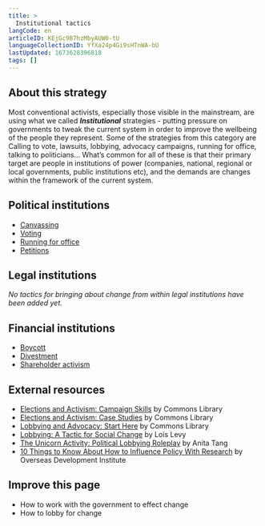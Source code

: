 ```yaml
---
title: >
  Institutional tactics
langCode: en
articleID: KEjGc9B7hzMbyAUW0-tU
languageCollectionID: YfXa24p4Gi9sHTnWA-bU
lastUpdated: 1673628396818
tags: []
---
```


## About this strategy

Most conventional activists, especially those visible in the mainstream, are using what we called _**Institutional**_ strategies - putting pressure on governments to tweak the current system in order to improve the wellbeing of the people they represent. Some of the strategies from this category are Calling to vote, lawsuits, lobbying, advocacy campaigns, running for office, talking to politicians… What’s common for all of these is that their primary target are people in institutions of power (companies, national, regional or local governments, public institutions etc), and the demands are changes within the framework of the current system.

## Political institutions

-   [Canvassing](/tactics/canvassing)
-   [Voting](/tactics/voting)
-   [Running for office](/tactics/running-for-office)
-   [Petitions](/tactics/petition)

## Legal institutions

_No tactics for bringing about change from within legal institutions have been added yet._

## Financial institutions

-   [Boycott](/tactics/boycot)
-   [Divestment](/tactics/divestment)
-   [Shareholder activism](/tactics/shareholder)

## External resources

-   [Elections and Activism: Campaign Skills](https://commonslibrary.org/elections-and-activism-campaign-skils/) by Commons Library
-   [Elections and Activism: Case Studies](https://commonslibrary.org/elections-and-activism-casestudies/) by Commons Library
-   [Lobbying and Advocacy: Start Here](https://commonslibrary.org/lobbying-and-advocacy-start-here/) by Commons Library
-   [Lobbying: A Tactic for Social Change](https://commonslibrary.org/lobbying-a-tactic-for-social-change/) by Lois Levy
-   [The Unicorn Activity: Political Lobbying Roleplay](https://commonslibrary.org/the-unicorn-activity-political-lobbying-role-play/) by Anita Tang
-   [10 Things to Know About How to Influence Policy With Research](https://commonslibrary.org/10-things-to-know-about-how-to-influence-policy-with-research/) by Overseas Development Institute

## Improve this page

-   How to work with the government to effect change
-   How to lobby for change